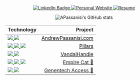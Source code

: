<div align="center">
    <a href="https://www.linkedin.com/in/andrew-passanisi-b93ab48a/">
    <img src="https://img.shields.io/badge/-APassanisi-blue?logo=linkedin&style=for-the-badge" alt="LinkedIn Badge"/>
  </a>
  <a href="https://www.AndrewPassanisi.com">
    <img src="https://img.shields.io/badge/Me%3A-AndrewPassanisi.com-orange?style=for-the-badge" alt="Personal Website"/>
  </a>
  <a href="https://www.AndrewPassanisi.com/PassanisiAndrewResume.pdf">
    <img src="https://shields.io/badge/Resume-grey?logo=adobeacrobatreader&style=for-the-badge" alt="Resume"/>
  </a>

<br>

![APassanisi's GitHub stats](https://github-readme-stats.vercel.app/api?username=apassanisi&hide=contribs,stars&count_private=true&show_icons=true&theme=gruvbox&layout=compact)

| Technology                                                                                                                                                                                                                                                                                                           |                                                                                     Project |
| :---------------------------------------------------------------------------------------------------------------------------------------------------------------------------------------------------------------------------------------------------------------------------------------------------------- | ----------------------------------------------------------------------------------: |
| <a href="https://github.com/APassanisi/andrewpassanisi.com"><img src="https://shields.io/badge/Vue3-gray?logo=vue.js&style=flat-square"/> <img src="https://shields.io/badge/TypeScript-gray?logo=typescript&style=flat-square"/></a>                                                                       | <a href="https://github.com/APassanisi/andrewpassanisi.com">AndrewPassanisi.com</a> |
| <a href="https://github.com/APassanisi/pillars"><img src="https://shields.io/badge/React-gray?logo=react&style=flat-square"/> <img src="https://shields.io/badge/Vue3-gray?logo=vue.js&style=flat-square"/> <img src="https://shields.io/badge/TypeScript-gray?logo=typescript&style=flat-square"/></a>     |                       <a href="https://github.com/APassanisi/pillars"> Pillars </a> |
| <a href="https://github.com/APassanisi/vandalhandle"><img src="https://shields.io/badge/Node.js-gray?logo=node.js&style=flat-square" /> <img src="https://shields.io/badge/NPM-gray?logo=npm&style=flat-square"/></a>                                                                                       |               <a href="https://github.com/APassanisi/vandalhandle">VandalHandle</a> |
| <a target="blank" href="https://www.empire-cat.com/"> <img src="https://shields.io/badge/Vue2-gray?logo=vue.js&style=flat-square"/> <img src="https://shields.io/badge/React-gray?logo=react&style=flat-square"/> <img src="https://shields.io/badge/AmazonAWS-gray?logo=amazonaws&style=flat-square"/></a> |              <a target="blank" href="https://www.empire-cat.com/">Empire Cat 🔗</a> |
| <a target="blank" href="https://www.genentech-access.com"><img src="https://shields.io/badge/HTML5-gray?logo=html5&style=flat-square"/> <img src="https://shields.io/badge/SCSS-gray?logo=sass&style=flat-square"/></a>                                                                                     |  <a target="blank" href="https://www.genentech-access.com/">Genentech Access 🔗</a> |

</div>
